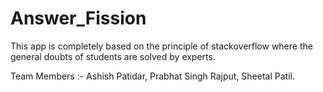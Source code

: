 # Answer_Fission
This app is completely based on the principle of stackoverflow where the general doubts of students are solved by experts.

Team Members :- Ashish Patidar, Prabhat Singh Rajput, Sheetal Patil.
